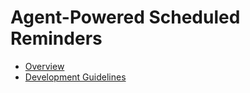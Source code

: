 # Agent-Powered Scheduled Reminders 

- [Overview](background-agent-scheduled-reminder-overview.md)
- [Development Guidelines](background-agent-scheduled-reminder-guide.md)
